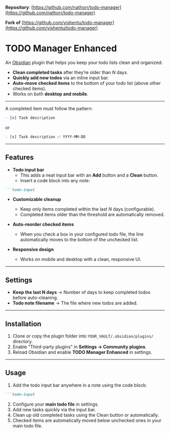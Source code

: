 **Repository**: [https://github.com/nathorr/todo-manager](https://github.com/nathorr/todo-manager)

**Fork of** [https://github.com/yishentu/todo-manager](https://github.com/yishentu/todo-manager)

# TODO Manager Enhanced

An [Obsidian](https://obsidian.md) plugin that helps you keep your todo lists clean and organized:  

- **Clean completed tasks** after they’re older than _N_ days.  
- **Quickly add new todos** via an inline input bar.  
- **Auto-move checked items** to the bottom of your todo list (above other checked items).  
- Works on both **desktop and mobile**.

---

A completed item must follow the pattern:

```markdown
- [x] Task description
```

or

```markdown
- [x] Task description ✅ YYYY-MM-DD
```

---

## Features

* **Todo input bar**  
   * This adds a neat input bar with an **Add** button and a **Clean** button.
   * Insert a code block into any note:
```markdown
```todo-input
```

* **Customizable cleanup**  
   * Keep only items completed within the last _N_ days (configurable).  
   * Completed items older than the threshold are automatically removed.  

* **Auto-reorder checked items**  
   * When you check a box in your configured todo file, the line automatically moves to the bottom of the unchecked list.

* **Responsive design**  
   * Works on mobile and desktop with a clean, responsive UI.  

---

## Settings

- **Keep the last N days** → Number of days to keep completed todos before auto-cleaning.  
- **Todo note filename** → The file where new todos are added.  

---

## Installation

1. Clone or copy the plugin folder into
   `YOUR_VAULT/.obsidian/plugins/` directory.
2. Enable "Third-party plugins" in **Settings → Community plugins**.
3. Reload Obsidian and enable **TODO Manager Enhanced** in settings.

---

## Usage

1. Add the todo input bar anywhere in a note using the code block:

```markdown
```todo-input
```

2. Configure your **main todo file** in settings.  
3. Add new tasks quickly via the input bar.  
4. Clean up old completed tasks using the Clean button or automatically.  
5. Checked items are automatically moved below unchecked ones in your main todo file.